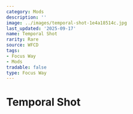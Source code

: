 ```yaml
---
category: Mods
description: ''
image: ../images/temporal-shot-1e4a18514c.jpg
last_updated: '2025-09-17'
name: Temporal Shot
rarity: Rare
source: WFCD
tags:
- Focus Way
- Mods
tradable: false
type: Focus Way
---
```


# Temporal Shot

